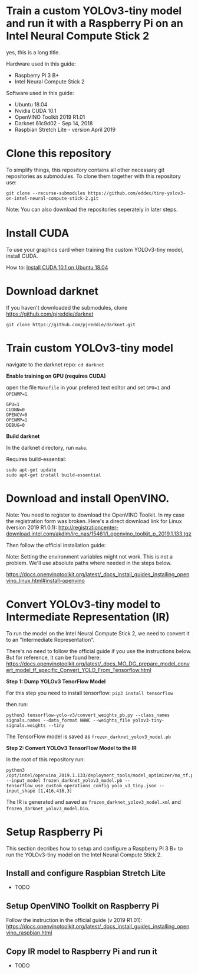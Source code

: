 # Train a custom YOLOv3-tiny model and run it with a Raspberry Pi on an Intel Neural Compute Stick 2 
yes, this is a long title.

Hardware used in this guide:
- Raspberry Pi 3 B+
- Intel Neural Compute Stick 2

Software used in this guide:
- Ubuntu 18.04
- Nvidia CUDA 10.1
- OpenVINO Toolkit 2019 R1.01
- Darknet 61c9d02 - Sep 14, 2018
- Raspbian Stretch Lite - version April 2019


# Clone this repository

To simplify things, this repository contains all other necessary git repositories as submodules. To clone them together with this repository use:

`git clone --recurse-submodules https://github.com/eddex/tiny-yolov3-on-intel-neural-compute-stick-2.git`

Note: You can also download the repositories seperately in later steps.


# Install CUDA

To use your graphics card when training the custom YOLOv3-tiny model, install CUDA.

How to: 
[Install CUDA 10.1 on Ubuntu 18.04](https://gist.github.com/eddex/707f9cbadfaec9d419a5dfbcc2042611#file-install-cuda-10-1-on-ubuntu-18-04-md)


# Download darknet

If you haven't downloaded the submodules, clone https://github.com/pjreddie/darknet

`git clone https://github.com/pjreddie/darknet.git`


# Train custom YOLOv3-tiny model

navigate to the darknet repo: `cd darknet`

**Enable training on GPU (requires CUDA)**

open the file `Makefile` in your prefered text editor and set `GPU=1` and `OPENMP=1`.

```
GPU=1
CUDNN=0
OPENCV=0
OPENMP=1
DEBUG=0
```

**Build darknet**

In the darknet directory, run `make`.

Requires build-essential:
```
sudo apt-get update
sudo apt-get install build-essential
```


# Download and install OpenVINO.

Note: You need to register to download the OpenVINO Toolkit. In my case the registration form was broken. Here's a direct download link for Linux (version 2019 R1.0.1):
http://registrationcenter-download.intel.com/akdlm/irc_nas/15461/l_openvino_toolkit_p_2019.1.133.tgz

Then follow the official installation guide:

Note: Setting the environment variables might not work. This is not a problem. We'll use absolute paths where needed in the steps below.

https://docs.openvinotoolkit.org/latest/_docs_install_guides_installing_openvino_linux.html#install-openvino


# Convert YOLOv3-tiny model to Intermediate Representation (IR)

To run the model on the Intel Neural Compute Stick 2, we need to convert it to an "Intermediate Representation".

There's no need to follow the official guide if you use the instructions below. But for reference, it can be found here:
https://docs.openvinotoolkit.org/latest/_docs_MO_DG_prepare_model_convert_model_tf_specific_Convert_YOLO_From_Tensorflow.html

**Step 1: Dump YOLOv3 TenorFlow Model**

For this step you need to install tensorflow:
`pip3 install tensorflow`

then run:

```
python3 tensorflow-yolo-v3/convert_weights_pb.py --class_names signals.names --data_format NHWC --weights_file yolov3-tiny-signals.weights --tiny
```

The TensorFlow model is saved as `frozen_darknet_yolov3_model.pb`

**Step 2: Convert YOLOv3 TensorFlow Model to the IR**

In the root of this repository run:

```
python3 /opt/intel/openvino_2019.1.133/deployment_tools/model_optimizer/mo_tf.py --input_model frozen_darknet_yolov3_model.pb --tensorflow_use_custom_operations_config yolo_v3_tiny.json --input_shape [1,416,416,3]
```

The IR is generated and saved as `frozen_darknet_yolov3_model.xml` and `frozen_darknet_yolov3_model.bin`.


# Setup Raspberry Pi

This section decribes how to setup and configure a Raspberry Pi 3 B+ to run the YOLOv3-tiny model on the Intel Neural Compute Stick 2.

## Install and configure Raspbian Stretch Lite
- TODO

## Setup OpenVINO Toolkit on Raspberry Pi

Follow the instruction in the official guide (v 2019 R1.01): https://docs.openvinotoolkit.org/latest/_docs_install_guides_installing_openvino_raspbian.html

## Copy IR model to Raspberry Pi and run it
- TODO